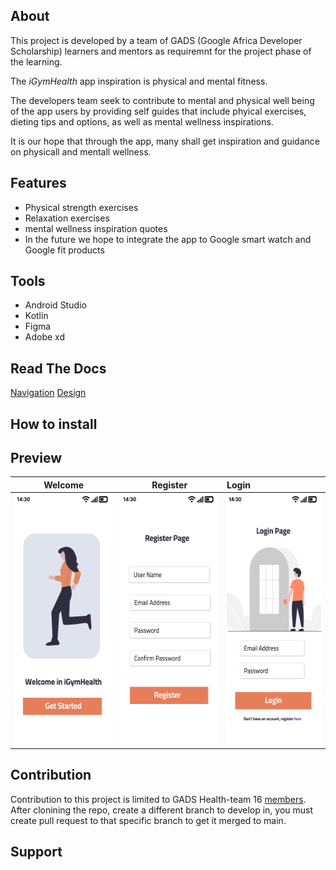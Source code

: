 ## About

This project is developed by a team of GADS (Google Africa Developer Scholarship) learners and mentors as requiremnt for the project phase of the learning.

The *iGymHealth* app inspiration is physical and mental fitness.

The developers team seek to contribute to mental and physical well being of the app users by providing self guides that include phyical exercises, dieting tips and options, as well as mental wellness inspirations.

It is our hope that through the app, many shall get inspiration and guidance on physicall and mentall wellness.

## Features
* Physical strength exercises
* Relaxation exercises
* mental wellness inspiration quotes
* In the future we hope to integrate the app to Google smart watch and Google fit products

## Tools
* Android Studio
* Kotlin
* Figma
* Adobe xd

## Read The Docs

[Navigation](docs/navigation.md)
[Design](docs/main.md)

## How to install

## Preview

  Welcome                |    Register        | Login
:-------------------------:|:-------------------------:|:----------------------
<img src="images/preview/welcome-page.png" height="400em" />|<img src="images/preview/register-page.png" height="400em" />|<img src="images/preview/login-page.png" height="400em" />

## Contribution

Contribution to this project is limited to GADS Health-team 16 [members](CONTRIBUTING.md). After clonining the repo, create a different branch to develop in, you must create pull request to that specific branch to get it merged to main.

## Support


